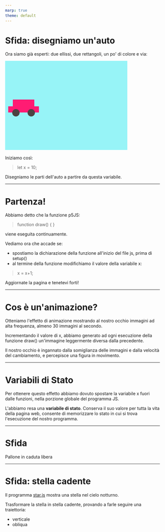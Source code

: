 ```yaml
---
marp: true
theme: default
---
```


# Sfida: disegniamo un'auto

Ora siamo già esperti: due ellissi, due rettangoli, un po' di colore e via:

![h:200px](img/auto.png)

Iniziamo così:

> let x = 10;

Disegniamo le parti dell'auto a partire da questa variabile.

---

# Partenza!

Abbiamo detto che la funzione p5JS:

> function draw() { }

viene eseguita continuamente.

Vediamo ora che accade se:
- spostiamo la dichiarazione della funzione all'inizio del file js, prima di setup()
- al termine della funzione modifichiamo il valore della variabile x:
> x = x+1;

Aggiornate la pagina e tenetevi forti!

--- 

# Cos è un'animazione?

Otteniamo l'effetto di animazione mostrando al nostro occhio immagini ad alta frequenza, almeno 30 immagini al secondo.

Incrementando il valore di x, abbiamo generato ad ogni esecuzione della funzione draw() un'immagine leggermente diversa dalla precedente.

Il nostro occhio è ingannato dalla somiglianza delle immagini e dalla velocità del cambiamento, e percepisce una figura in movimento.

--- 

# Variabili di Stato

Per ottenere questo effetto abbiamo dovuto spostare la variabile x fuori dalle funzioni, nella porzione globale del programma JS.

L'abbiamo resa una **variabile di stato**. Conserva il suo valore per tutta la vita della pagina web, consente di memorizzare lo stato in cui si trova l'esecuzione del nostro programma.

---

# Sfida

Pallone in caduta libera

---

# Sfida: stella cadente

Il programma [star.js](star.js) mostra una stella nel cielo notturno.

Trasformare la stella in stella cadente, provando a farle seguire una traiettoria:
- verticale
- obliqua

